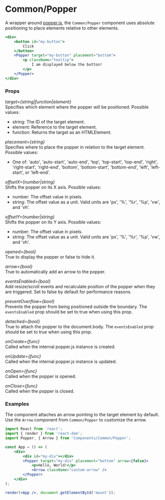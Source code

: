Common/Popper
=============
A wrapper around [popper.js](https://popper.js.org), the `Common/Popper` component uses absolute positioning to place elements relative to other elements.

```jsx
<div>
    <button id="my-button">
        Click
    </button>
    <Popper target="my-button" placement="bottom">
        <p className="tooltip">
            I am displayed below the button!
        </p>
    </Popper>
</div>
```

### Props

*target={string|function|element}*  
Specifies which element where the popper will be positioned. Possible values:

* string: The ID of the target element.
* element: Reference to the target element.
* function: Returns the target as an HTMLElement.

*placement={string}*  
Specifies where to place the popper in relation to the target element. Possible values:

* One of: 'auto', 'auto-start', 'auto-end', 'top', 'top-start', 'top-end', 'right', 'right-start', 'right-end', 'bottom', 'bottom-start', 'bottom-end', 'left', 'left-start', or 'left-end'.

*offsetX={number|string}*  
Shifts the popper on its X axis. Possible values:

* number: The offset value in pixels.
* string: The offset value as a unit. Valid units are 'px', '%', '%r', '%p', 'vw', and 'vh'.

*offsetY={number|string}*  
Shifts the popper on its Y axis. Possible values:

* number: The offset value in pixels.
* string: The offset value as a unit. Valid units are 'px', '%', '%r', '%p', 'vw', and 'vh'.

*opened={bool}*  
True to display the popper or false to hide it.

*arrow={bool}*  
True to automatically add an arrow to the popper.

*eventsEnabled={bool}*  
Add resize/scroll events and recalculate position of the popper when they are triggered. Set to false by default for performance reasons.

*preventOverflow={bool}*  
Prevents the popper from being positioned outside the boundary. The `eventsEnabled` prop should be set to true when using this prop.

*detached={bool}*  
True to attach the popper to the document.body. The `eventsEnabled` prop should be set to _true_ when using this prop.

*onCreate={func}*  
Called when the internal popper.js instance is created.

*onUpdate={func}*  
Called when the internal popper.js instance is updated.

*onOpen={func}*  
Called when the popper is opened.

*onClose={func}*  
Called when the popper is closed.

### Examples

The component attaches an arrow pointing to the target element by default. Use the `Arrow` component from `Common/Popper` to customize the arrow.

```jsx
import React from 'react';
import { render } from 'react-dom';
import Popper, { Arrow } from 'Components/Common/Popper';

const App = () => (
    <div>
        <div id="my-div"></div>
        <Popper target="my-div" placement="bottom" arrow={false}>
            <p>Hello, World!</p>
            <Arrow className="custom-arrow" />
        </Popper>
    </div>
);

render(<App />, document.getElementById('mount'));
```

